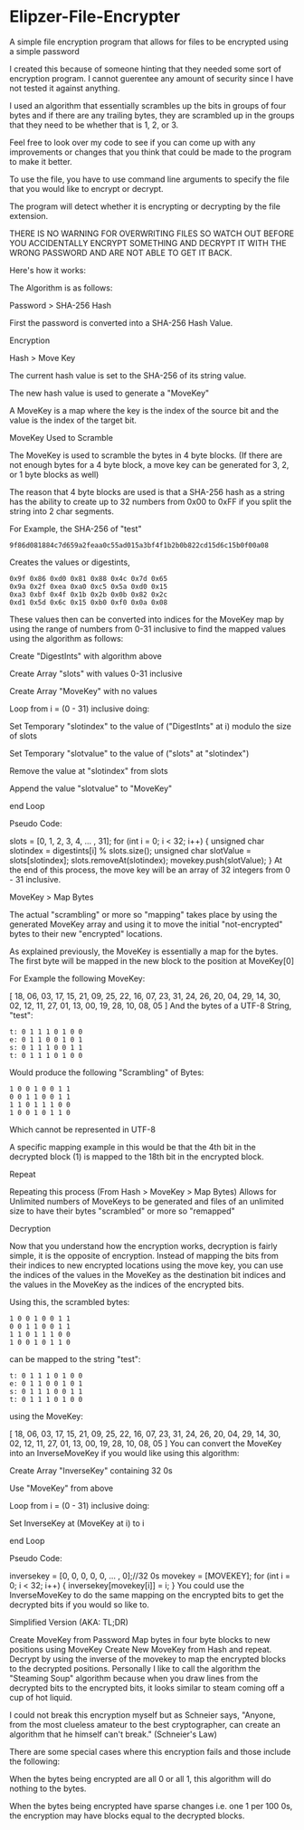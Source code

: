 # Elipzer-File-Encrypter
A simple file encryption program that allows for files to be encrypted using a simple password

I created this because of someone hinting that they needed some sort of encryption program. I cannot guerentee any amount of security since I have not tested it against anything.

I used an algorithm that essentially scrambles up the bits in groups of four bytes and if there are any trailing bytes, they are scrambled up in the groups that they need to be whether that is 1, 2, or 3.

Feel free to look over my code to see if you can come up with any improvements or changes that you think that could be made to the program to make it better.

To use the file, you have to use command line arguments to specify the file that you would like to encrypt or decrypt.

The program will detect whether it is encrypting or decrypting by the file extension.

THERE IS NO WARNING FOR OVERWRITING FILES SO WATCH OUT BEFORE YOU ACCIDENTALLY ENCRYPT SOMETHING AND DECRYPT IT WITH THE WRONG PASSWORD AND ARE NOT ABLE TO GET IT BACK.

Here's how it works:

The Algorithm is as follows:

Password > SHA-256 Hash

First the password is converted into a SHA-256 Hash Value.

Encryption

Hash > Move Key

The current hash value is set to the SHA-256 of its string value.

The new hash value is used to generate a "MoveKey"

A MoveKey is a map where the key is the index of the source bit and the value is the index of the target bit.

MoveKey Used to Scramble

The MoveKey is used to scramble the bytes in 4 byte blocks. (If there are not enough bytes for a 4 byte block, a move key can be generated for 3, 2, or 1 byte blocks as well)

The reason that 4 byte blocks are used is that a SHA-256 hash as a string has the ability to create up to 32 numbers from 0x00 to 0xFF if you split the string into 2 char segments.

For Example, the SHA-256 of "test"

    9f86d081884c7d659a2feaa0c55ad015a3bf4f1b2b0b822cd15d6c15b0f00a08
Creates the values or digestints,

    0x9f 0x86 0xd0 0x81 0x88 0x4c 0x7d 0x65
    0x9a 0x2f 0xea 0xa0 0xc5 0x5a 0xd0 0x15
    0xa3 0xbf 0x4f 0x1b 0x2b 0x0b 0x82 0x2c
    0xd1 0x5d 0x6c 0x15 0xb0 0xf0 0x0a 0x08
These values then can be converted into indices for the MoveKey map by using the range of numbers from 0-31 inclusive to find the mapped values using the algorithm as follows:

Create "DigestInts" with algorithm above

Create Array "slots" with values 0-31 inclusive

Create Array "MoveKey" with no values

Loop from i = (0 - 31) inclusive doing:

Set Temporary "slotindex" to the value of ("DigestInts" at i) modulo the size of slots

Set Temporary "slotvalue" to the value of ("slots" at "slotindex")

Remove the value at "slotindex" from slots

Append the value "slotvalue" to "MoveKey"

end Loop

Pseudo Code:

slots = [0, 1, 2, 3, 4, ... , 31];
for (int i = 0; i < 32; i++) {
    unsigned char slotindex = digestints[i] % slots.size();
    unsigned char slotValue = slots[slotindex];
    slots.removeAt(slotindex);
    movekey.push(slotValue);
}
At the end of this process, the move key will be an array of 32 integers from 0 - 31 inclusive.

MoveKey > Map Bytes

The actual "scrambling" or more so "mapping" takes place by using the generated MoveKey array and using it to move the initial "not-encrypted" bytes to their new "encrypted" locations.

As explained previously, the MoveKey is essentially a map for the bytes. The first byte will be mapped in the new block to the position at MoveKey[0]

For Example the following MoveKey:

[
    18, 06, 03, 17, 15, 21, 09, 25,
    22, 16, 07, 23, 31, 24, 26, 20, 
    04, 29, 14, 30, 02, 12, 11, 27, 
    01, 13, 00, 19, 28, 10, 08, 05
]
And the bytes of a UTF-8 String, "test":

    t: 0 1 1 1 0 1 0 0
    e: 0 1 1 0 0 1 0 1
    s: 0 1 1 1 0 0 1 1
    t: 0 1 1 1 0 1 0 0
Would produce the following "Scrambling" of Bytes:

    1 0 0 1 0 0 1 1
    0 0 1 1 0 0 1 1
    1 1 0 1 1 1 0 0
    1 0 0 1 0 1 1 0
Which cannot be represented in UTF-8

A specific mapping example in this would be that the 4th bit in the decrypted block (1) is mapped to the 18th bit in the encrypted block.

Repeat

Repeating this process (From Hash > MoveKey > Map Bytes) Allows for Unlimited numbers of MoveKeys to be generated and files of an unlimited size to have their bytes "scrambled" or more so "remapped"

Decryption

Now that you understand how the encryption works, decryption is fairly simple, it is the opposite of encryption. Instead of mapping the bits from their indices to new encrypted locations using the move key, you can use the indices of the values in the MoveKey as the destination bit indices and the values in the MoveKey as the indices of the encrypted bits.

Using this, the scrambled bytes:

    1 0 0 1 0 0 1 1
    0 0 1 1 0 0 1 1
    1 1 0 1 1 1 0 0
    1 0 0 1 0 1 1 0
can be mapped to the string "test":

    t: 0 1 1 1 0 1 0 0
    e: 0 1 1 0 0 1 0 1
    s: 0 1 1 1 0 0 1 1
    t: 0 1 1 1 0 1 0 0
using the MoveKey:

[
    18, 06, 03, 17, 15, 21, 09, 25,
    22, 16, 07, 23, 31, 24, 26, 20, 
    04, 29, 14, 30, 02, 12, 11, 27, 
    01, 13, 00, 19, 28, 10, 08, 05
]
You can convert the MoveKey into an InverseMoveKey if you would like using this algorithm:

Create Array "InverseKey" containing 32 0s

Use "MoveKey" from above

Loop from i = (0 - 31) inclusive doing:

Set InverseKey at (MoveKey at i) to i

end Loop

Pseudo Code:

inversekey = [0, 0, 0, 0, 0, ... , 0];//32 0s
movekey = [MOVEKEY];
for (int i = 0; i < 32; i++) {
    inversekey[movekey[i]] = i;
}
You could use the InverseMoveKey to do the same mapping on the encrypted bits to get the decrypted bits if you would so like to.

Simplified Version (AKA: TL;DR)

Create MoveKey from Password
Map bytes in four byte blocks to new positions using MoveKey
Create New MoveKey from Hash and repeat.
Decrypt by using the inverse of the movekey to map the encrypted blocks to the decrypted positions.
Personally I like to call the algorithm the "Steaming Soup" algorithm because when you draw lines from the decrypted bits to the encrypted bits, it looks similar to steam coming off a cup of hot liquid.

I could not break this encryption myself but as Schneier says, "Anyone, from the most clueless amateur to the best cryptographer, can create an algorithm that he himself can't break." (Schneier's Law)

There are some special cases where this encryption fails and those include the following:

When the bytes being encrypted are all 0 or all 1, this algorithm will do nothing to the bytes.

When the bytes being encrypted have sparse changes i.e. one 1 per 100 0s, the encryption may have blocks equal to the decrypted blocks.
